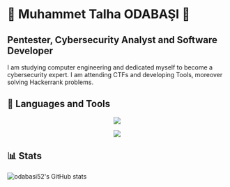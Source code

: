 <h1> 🤘 Muhammet Talha ODABAŞI 🤘 </h1>

<h2> Pentester, Cybersecurity Analyst and Software Developer </h2>

I am studying computer engineering and dedicated myself to become a cybersecurity expert.
I am attending CTFs and developing Tools, moreover solving Hackerrank problems.

<h2> 🧰 Languages and Tools </h2>

<!--https://github.com/tandpfun/skill-icons-->
<p align="center">
    <img src="https://skillicons.dev/icons?i=linux,vim,c,cpp,py,html,mysql,js,java,git,bash,powershell" />
</p>
<p align="center">
    <img src="https://skillicons.dev/icons?i=dart,flutter,cs,unity,godot" />
</p>

<h2> 📊 Stats </h2>

<!--https://github.com/anuraghazra/github-readme-stats-->
![odabasi52's GitHub stats](https://github-readme-stats.vercel.app/api?username=odabasi52&show_icons=true&theme=gruvbox)
